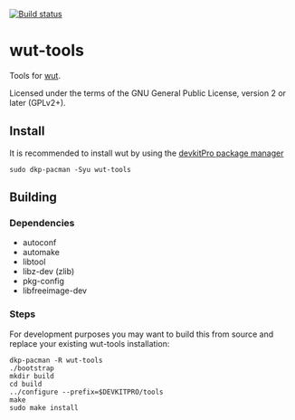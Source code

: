 [![Build status](https://github.com/devkitPro/wut-tools/workflows/C/C++%20CI/badge.svg?branch=master)](https://github.com/devkitPro/wut-tools/actions?workflow=C%2FC%2B%2B+CI)

# wut-tools
Tools for [wut](https://github.com/devkitPro/wut).

Licensed under the terms of the GNU General Public License, version 2 or later (GPLv2+).

## Install

It is recommended to install wut by using the [devkitPro package manager](https://devkitpro.org/wiki/devkitPro_pacman)

```
sudo dkp-pacman -Syu wut-tools
```

## Building

### Dependencies

- autoconf
- automake
- libtool
- libz-dev (zlib)
- pkg-config
- libfreeimage-dev

### Steps

For development purposes you may want to build this from source and replace your existing wut-tools installation:

    dkp-pacman -R wut-tools
    ./bootstrap
    mkdir build
    cd build
    ../configure --prefix=$DEVKITPRO/tools
    make
    sudo make install

